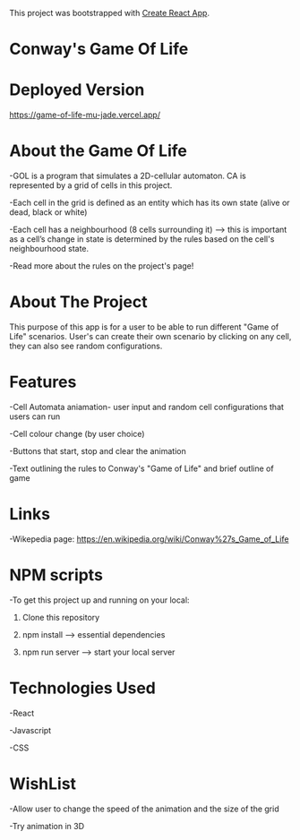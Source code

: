 This project was bootstrapped with [Create React App](https://github.com/facebook/create-react-app).

# Conway's Game Of Life

# Deployed Version

https://game-of-life-mu-jade.vercel.app/



# About the Game Of Life

-GOL is a program that simulates a 2D-cellular automaton. CA is represented by a grid of cells in this project.

-Each cell in the grid is defined as an entity which has its own state (alive or dead, black or white)

-Each cell has a neighbourhood (8 cells surrounding it) —> this is important as a cell’s change in state is determined by the rules based on the cell's neighbourhood state.

-Read more about the rules on the project's page!



# About The Project

This purpose of this app is for a user to be able to run different "Game of Life" scenarios. 
User's can create their own scenario by clicking on any cell, they can also see random configurations. 


# Features

-Cell Automata aniamation- user input and random cell configurations that users can run

-Cell colour change (by user choice)

-Buttons that start, stop and clear the animation

-Text outlining the rules to Conway's "Game of Life" and brief outline of game


# Links

-Wikepedia page: https://en.wikipedia.org/wiki/Conway%27s_Game_of_Life

# NPM scripts

-To get this project up and running on your local:

1) Clone this repository

2) npm install --> essential dependencies

3) npm run server --> start your local server

# Technologies Used  
 
 -React
 
 -Javascript
 
 -CSS


 # WishList

 -Allow user to change the speed of the animation and the size of the grid
 
 -Try animation in 3D
